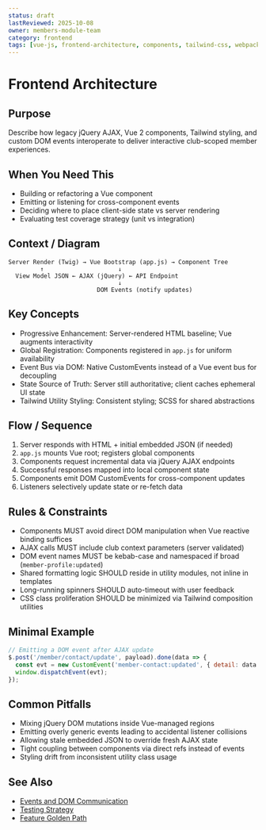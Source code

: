 ```yaml
---
status: draft
lastReviewed: 2025-10-08
owner: members-module-team
category: frontend
tags: [vue-js, frontend-architecture, components, tailwind-css, webpack]
---
```


# Frontend Architecture

## Purpose
Describe how legacy jQuery AJAX, Vue 2 components, Tailwind styling, and custom DOM events interoperate to deliver interactive club-scoped member experiences.

## When You Need This
- Building or refactoring a Vue component
- Emitting or listening for cross-component events
- Deciding where to place client-side state vs server rendering
- Evaluating test coverage strategy (unit vs integration)

## Context / Diagram
```
Server Render (Twig) → Vue Bootstrap (app.js) → Component Tree
         ↑                     ↓
  View Model JSON ← AJAX (jQuery) ← API Endpoint
                               ↓
                         DOM Events (notify updates)
```

## Key Concepts
- Progressive Enhancement: Server-rendered HTML baseline; Vue augments interactivity
- Global Registration: Components registered in `app.js` for uniform availability
- Event Bus via DOM: Native CustomEvents instead of a Vue event bus for decoupling
- State Source of Truth: Server still authoritative; client caches ephemeral UI state
- Tailwind Utility Styling: Consistent styling; SCSS for shared abstractions

## Flow / Sequence
1. Server responds with HTML + initial embedded JSON (if needed)
2. `app.js` mounts Vue root; registers global components
3. Components request incremental data via jQuery AJAX endpoints
4. Successful responses mapped into local component state
5. Components emit DOM CustomEvents for cross-component updates
6. Listeners selectively update state or re-fetch data

## Rules & Constraints
- Components MUST avoid direct DOM manipulation when Vue reactive binding suffices
- AJAX calls MUST include club context parameters (server validated)
- DOM event names MUST be kebab-case and namespaced if broad (`member-profile:updated`)
- Shared formatting logic SHOULD reside in utility modules, not inline in templates
- Long-running spinners SHOULD auto-timeout with user feedback
- CSS class proliferation SHOULD be minimized via Tailwind composition utilities

## Minimal Example
```javascript
// Emitting a DOM event after AJAX update
$.post('/member/contact/update', payload).done(data => {
  const evt = new CustomEvent('member-contact:updated', { detail: data });
  window.dispatchEvent(evt);
});
```

## Common Pitfalls
- Mixing jQuery DOM mutations inside Vue-managed regions
- Emitting overly generic events leading to accidental listener collisions
- Allowing stale embedded JSON to override fresh AJAX state
- Tight coupling between components via direct refs instead of events
- Styling drift from inconsistent utility class usage

## See Also
- [Events and DOM Communication](../Frontend/events-and-dom-communication.md)
- [Testing Strategy](../Quality/testing-strategy.md)
- [Feature Golden Path](../Guides/feature-golden-path.md)
